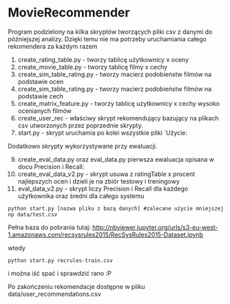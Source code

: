 # MovieRecommender

Program podzielony na kilka skryptów tworzących pliki csv z danymi do późniejszej analizy. 
Dzięki temu nie ma potrzeby uruchamiania całego rekomendera za każdym razem

1. create_rating_table.py - tworzy tablicę użytkownicy x oceny 
2. create_movie_table.py - tworzy tablicę filmy x cechy
3. create_sim_table_rating.py - tworzy macierz podobieństw filmów na podstawie ocen
4. create_sim_table_rating.py - tworzy macierz podobieństw filmów na podstawie cech
5. create_matrix_feature.py - tworzy tablicę użytkownicy x cechy wysoko ocenianych filmów
6. create_user_rec - właściwy skrypt rekomendujący bazujący na plikach csv utworzonych przez poprzednie skrypty.
7. start.py - skrypt uruchamia po kolei wszystkie pliki `Użycie:

Dodatkowo skrypty wykorzystywane przy ewaluacji.

9. create_eval_data.py oraz eval_data.py pierwsza ewaluacja opisana w docu
Precision i Recall: 
10. create_eval_data_v2.py - skrypt usuwa z ratingTable x procent najlepszych ocen i dzieli je na zbiór testowy i treningowy 
11. eval_data_v2.py - skrypt liczy Precision i Recall dla każdego użytkownika oraz średni dla całego systemu

```
python start.py [nazwa pliku z bazą danych] #zalecane użycie mniejszej np data/test.csv 
```

Pełna baza do pobrania tutaj:
http://nbviewer.jupyter.org/urls/s3-eu-west-1.amazonaws.com/recsysrules2015/RecSysRules2015-Dataset.ipynb

wtedy
```
python start.py recrules-train.csv 
```
i można iść spać i sprawdzić rano :P

Po zakończeniu rekomendacje dostępne w pliku data/user_recommendations.csv